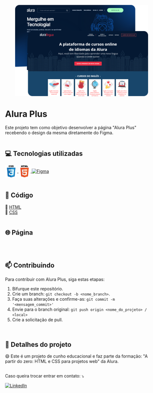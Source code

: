 

<div align="center">
<img height=300 src="https://raw.githubusercontent.com/adrianycmc/alura-Plus/a56e0d6f0a4a7128043d33b62abb057e937bbda1/img/Telas.png" height=120px>
</div>

# Alura Plus
Este projeto tem como objetivo desenvolver a página "Alura Plus" recebendo o design da mesma diretamente do Figma.
<br>
<br>

## 💻 Tecnologias utilizadas
<a href="https://www.w3schools.com/css/" target="blank">
<img align="center" src="https://raw.githubusercontent.com/devicons/devicon/master/icons/css3/css3-original-wordmark.svg" alt="Css3" height="40" width="40">
</a>
<a href="https://www.w3.org/html/" target="blank">
<img align="center" src="https://raw.githubusercontent.com/devicons/devicon/master/icons/html5/html5-original-wordmark.svg" alt="Html5" height="40" width="40">
</a>
<a href="https://www.figma.com/" target="blank">
<img align="center" src="https://www.vectorlogo.zone/logos/figma/figma-icon.svg" alt="Figma" height="40" width="40">
</a>
<br>
<br>

## 💾 Código
📂 [HTML](https://github.com/adrianycmc/alura-Plus/blob/main/index.html)
<br>
📂 [CSS](https://github.com/adrianycmc/alura-Plus/blob/main/style.css)
<br>
<br>

## 🌐 Página

<br>
<br>

## 📫 Contribuindo 

Para contribuir com Alura Plus, siga estas etapas:

1. Bifurque este repositório.
2. Crie um branch: `git checkout -b <nome_branch>`.
3. Faça suas alterações e confirme-as: `git commit -m '<mensagem_commit>'`
4. Envie para o branch original: `git push origin <nome_do_projeto> / <local>`
5. Crie a solicitação de pull.
<br>

## 🔎 Detalhes do projeto

😄 Este é um projeto de cunho educacional e faz parte da formação: "A partir do zero: HTML e CSS para projetos web" da Alura.
<br>
<br>

<p align="left">
  Caso queira trocar entrar em contato: ⤵️
</p>

<p align="left">

  
[![LinkedIn](https://img.shields.io/badge/LinkedIn-0077B5?style=for-the-badge&logo=linkedin&logoColor=white)](https://www.linkedin.com/in/adrianycmc/)
</p>
